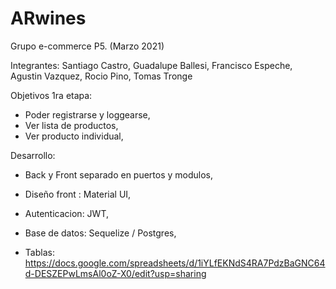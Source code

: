 # ARwines


Grupo  e-commerce P5. 
(Marzo 2021)

Integrantes: Santiago Castro, Guadalupe Ballesi, Francisco Espeche, Agustin Vazquez, Rocio Pino, Tomas Tronge

Objetivos 1ra etapa: 
- Poder registrarse y loggearse,
- Ver lista de productos,
- Ver producto individual, 

Desarrollo: 
- Back y Front separado en puertos y modulos,
- Diseño front : Material UI,
- Autenticacion: JWT,
- Base de datos: Sequelize / Postgres,

- Tablas: https://docs.google.com/spreadsheets/d/1iYLfEKNdS4RA7PdzBaGNC64d-DESZEPwLmsAl0oZ-X0/edit?usp=sharing
        



